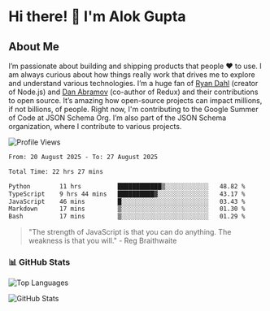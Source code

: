 # Hi there! 👋 I'm Alok Gupta

## About Me
I’m passionate about building and shipping products that people ❤️ to use. I am always curious about how things really work that drives me to explore and understand various technologies. I’m a huge fan of [Ryan Dahl](https://github.com/ry) (creator of Node.js) and [Dan Abramov](https://github.com/gaearon) (co-author of Redux) and their contributions to open source. It’s amazing how open-source projects can impact millions, if not billions, of people. Right now, I'm contributing to the Google Summer of Code at JSON Schema Org. I’m also part of the JSON Schema organization, where I contribute to various projects.

![Profile Views](https://komarev.com/ghpvc/?username=aialok&label=Profile%20views&color=0e75b6&style=flat)

<!--START_SECTION:waka-->

```txt
From: 20 August 2025 - To: 27 August 2025

Total Time: 22 hrs 27 mins

Python        11 hrs          ████████████▒░░░░░░░░░░░░   48.82 %
TypeScript    9 hrs 44 mins   ██████████▓░░░░░░░░░░░░░░   43.17 %
JavaScript    46 mins         █░░░░░░░░░░░░░░░░░░░░░░░░   03.43 %
Markdown      17 mins         ▒░░░░░░░░░░░░░░░░░░░░░░░░   01.30 %
Bash          17 mins         ▒░░░░░░░░░░░░░░░░░░░░░░░░   01.29 %
```

<!--END_SECTION:waka-->

> "The strength of JavaScript is that you can do anything. The weakness is that you will." - Reg Braithwaite



### 📊 GitHub Stats
![Top Languages](https://github-readme-stats.vercel.app/api/top-langs/?username=aialok&layout=compact)

![GitHub Stats](https://github-readme-stats-peach-pi.vercel.app/api?username=aialok&show_icons=true&hide_title=true&include_all_commits=true&count_private=true&bg_color=45,2b8eaf,b222a8&text_color=ffffff&icon_color=ffffff&title_color=ffffff&border_color=000000)



